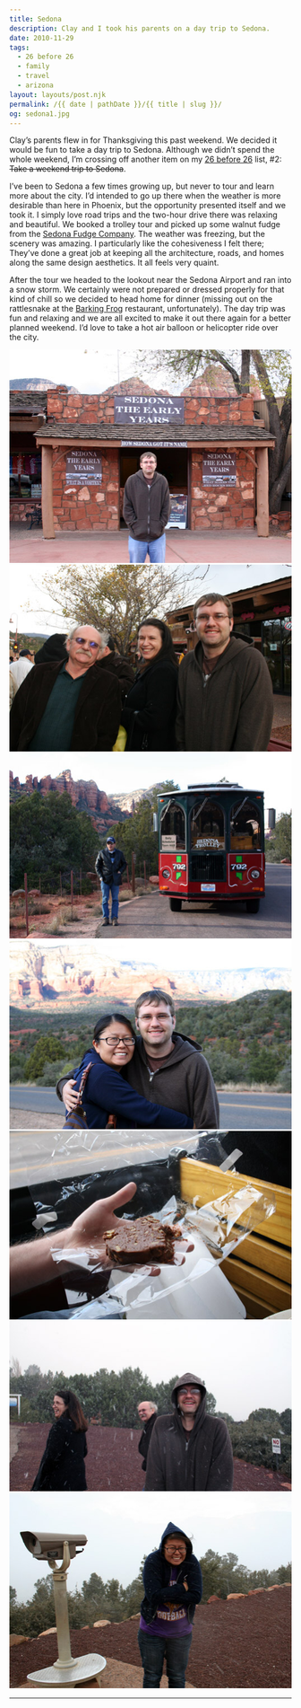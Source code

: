 ```yaml
---
title: Sedona
description: Clay and I took his parents on a day trip to Sedona.
date: 2010-11-29
tags: 
  - 26 before 26
  - family
  - travel
  - arizona
layout: layouts/post.njk
permalink: /{{ date | pathDate }}/{{ title | slug }}/
og: sedona1.jpg
---
```


Clay’s parents flew in for Thanksgiving this past weekend. We decided it would be fun to take a day trip to Sedona. Although we didn’t spend the whole weekend, I’m crossing off another item on my [26 before 26](/2010/08/22/26-before-26/) list, #2: <span style="text-decoration:line-through;">Take a weekend trip to Sedona</span>.

I’ve been to Sedona a few times growing up, but never to tour and learn more about the city. I’d intended to go up there when the weather is more desirable than here in Phoenix, but the opportunity presented itself and we took it. I simply love road trips and the two-hour drive there was relaxing and beautiful. We booked a trolley tour and picked up some walnut fudge from the [Sedona Fudge Company](http://www.sedonafudge.com/). The weather was freezing, but the scenery was amazing. I particularly like the cohesiveness I felt there; They’ve done a great job at keeping all the architecture, roads, and homes along the same design aesthetics. It all feels very quaint.

After the tour we headed to the lookout near the Sedona Airport and ran into a snow storm. We certainly were not prepared or dressed properly for that kind of chill so we decided to head home for dinner (missing out on the rattlesnake at the [Barking Frog](http://www.barkingfroggrille.com/) restaurant, unfortunately). The day trip was fun and relaxing and we are all excited to make it out there again for a better planned weekend. I’d love to take a hot air balloon or helicopter ride over the city.

![](/img/sedona1.jpg)![](/img/sedona2.jpg)![](/img/sedona3.jpg)![](/img/sedona4.jpg)![](/img/sedona5.jpg)![](/img/sedona6.jpg)![](/img/sedona7.jpg)

---
